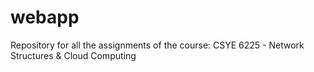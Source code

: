 # webapp
Repository for all the assignments of the course: CSYE 6225 - Network Structures &amp; Cloud Computing
